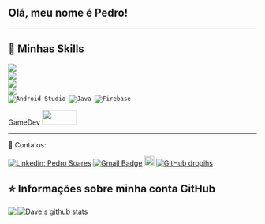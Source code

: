 ## Olá, meu nome é <strong>Pedro!</strong>



----

## 🚀 Minhas Skills
<code><img src="https://img.shields.io/badge/HTML-239120?style=for-the-badge&logo=html5&logoColor=white" /> 
<img src="https://img.shields.io/badge/JavaScript-F7DF1E?style=for-the-badge&logo=javascript&logoColor=black" />
<img src="https://img.shields.io/badge/TypeScript-007ACC?style=for-the-badge&logo=typescript&logoColor=white" />
<img src="https://img.shields.io/badge/Angular-DD0031?style=for-the-badge&logo=angular&logoColor=white" />
![Android Studio](https://img.shields.io/badge/Android%20Studio-3DDC84.svg?style=for-the-badge&logo=android-studio&logoColor=white)
![Java](https://img.shields.io/badge/java-%23ED8B00.svg?style=for-the-badge&logo=java&logoColor=white)
![Firebase](https://img.shields.io/badge/firebase-%23039BE5.svg?style=for-the-badge&logo=firebase)</code>

GameDev
<img src="https://upload.wikimedia.org/wikipedia/commons/thumb/5/5a/Godot_logo.svg/1280px-Godot_logo.svg.png" height= 30 width= 70 />

---
💌 Contatos: 

[![Linkedin: Pedro Soares](https://img.shields.io/badge/-pedrosoares-blue?style=flat-square&logo=Linkedin&logoColor=white&link=https://www.linkedin.com/in/pedro-soares-264463205/)](https://www.linkedin.com/in/pedro-soares-264463205/)
[![Gmail Badge](https://img.shields.io/badge/-pedrosoaresty@gmail.com-006bed?style=flat-square&logo=Gmail&logoColor=white&link=mailto:pedrosoaresty@gmail.com)](mailto:pedrosoaresty@gmail.com)
<a href ="https://dropihs.itch.io/"><img src="https://img.shields.io/badge/Itch.io-FA5C5C?style=for-the-badge&logo=itch.io&logoColor=white" height= 20/></a>
[![GitHub dropihs]( https://img.shields.io/github/followers/dropihs?label=follow&style=social)](https://github.com/dropihs)


 

## ⭐ Informações sobre minha conta GitHub
<a href="https://github.com/dropihs">
  <img align="left" src="https://github-readme-stats.vercel.app/api/top-langs/?username=dropihs&theme=tokyonight" />
  </a>

<a href="https://github.com/dropihs">
 <img align="center" src="https://github-readme-stats.vercel.app/api?username=dropihs&show_icons=true&theme=tokyonight&line_height=27" alt="Dave's github stats"/>
</a>
